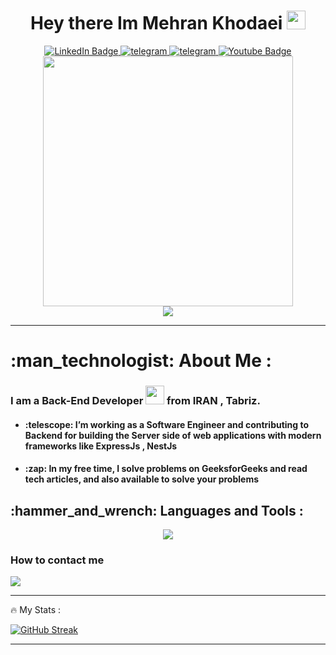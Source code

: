 <div id="header" align="center">
    <h1>
  Hey there Im Mehran Khodaei
  <img src="https://media.giphy.com/media/hvRJCLFzcasrR4ia7z/giphy.gif" width="30px"/>
</h1>
      <div id="badges">
  <a href="https://www.linkedin.com/in/khodaei-dev" target="_blank">
    <img src="https://img.shields.io/badge/LinkedIn-blue?style=for-the-badge&logo=linkedin&logoColor=white" alt="LinkedIn Badge"/>
  </a>
    <a href="https://t.me/khodaei_Dev" target="_blank">
        <img src="https://img.shields.io/badge/Telegram-2CA5E0?style=for-the-badge&logo=telegram&logoColor=white" alt="telegram"  />
    </a>
    <a href="https://instagram.com/khodaei_dev" target="_blank">
        <img src="https://img.shields.io/badge/Instagram-E4405F?style=for-the-badge&logo=instagram&logoColor=white" alt="telegram"  />
    </a>
  <a href="your-youtube-URL" target="_blank">
    <img src="https://img.shields.io/badge/YouTube-red?style=for-the-badge&logo=youtube&logoColor=white" alt="Youtube Badge"/>
  </a>
</div>
  
  <img src="https://media4.giphy.com/media/3kPDmoWdBpQPNhCnUG/giphy.gif" width="400"/>


  <div align=center">
    <img src="https://komarev.com/ghpvc/?username=khodaei-dev&label=PROFILE+VIEWS" />
</div>
</div>

---

<h1>:man_technologist: About Me :</h1>

<h3>I am a <strong>Back-End</strong> Developer <img src="https://media.giphy.com/media/WUlplcMpOCEmTGBtBW/giphy.gif" width="30"> from IRAN , Tabriz.</h3>
<ul>
  <h4><li>:telescope:  I’m working as a Software Engineer and contributing to Backend for building the Server side of web applications with modern frameworks like ExpressJs , NestJs</li></h4>
  <h4><li>:zap:  In my free time, I solve problems on GeeksforGeeks and read tech articles, and also available to solve your problems</li></h4>
</ul>

<h2>:hammer_and_wrench: Languages and Tools :</h2>

<p align="center">
  <a href="https://skillicons.dev">
    <img src="https://skillicons.dev/icons?i=git,html,css,js,ts,graphql,nodejs,express,nest,mongodb" />
  </a>
</p>

<h3>How to contact me</h3>
<a href="https://instagram.com/khodaei_dev"> <img src="https://github.com/khodaei-dev/khodaei-dev/blob/main/icons8-instagram-96.png?raw=true"></a>

---

:fire: My Stats :

[![GitHub Streak](http://github-readme-streak-stats.herokuapp.com?user=khodaei-dev&theme=neon)](https://git.io/streak-stats)


---
